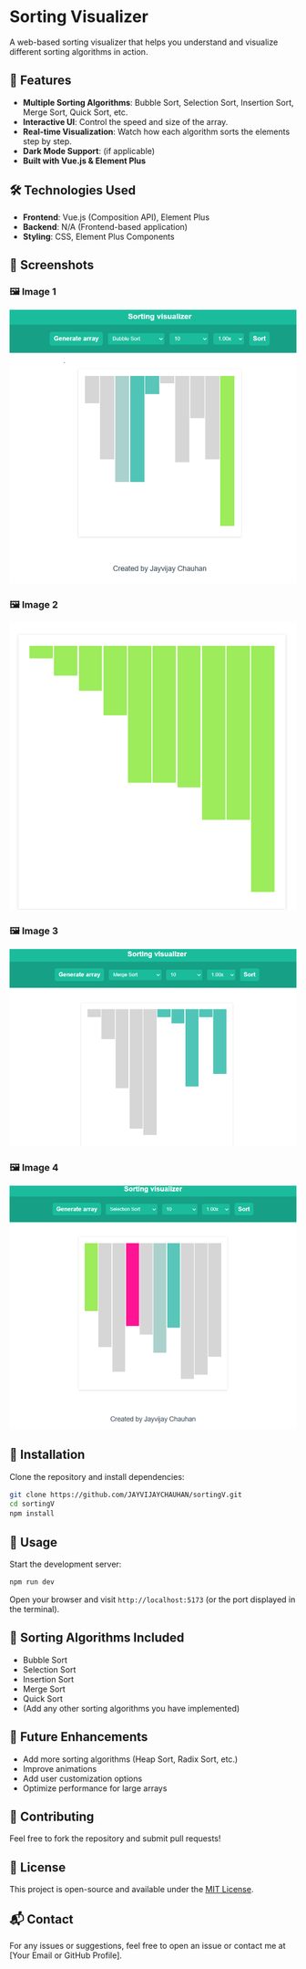 
# Sorting Visualizer

A web-based sorting visualizer that helps you understand and visualize different sorting algorithms in action.

## 🚀 Features

- **Multiple Sorting Algorithms**: Bubble Sort, Selection Sort, Insertion Sort, Merge Sort, Quick Sort, etc.
- **Interactive UI**: Control the speed and size of the array.
- **Real-time Visualization**: Watch how each algorithm sorts the elements step by step.
- **Dark Mode Support**: (if applicable)
- **Built with Vue.js & Element Plus**

## 🛠️ Technologies Used

- **Frontend**: Vue.js (Composition API), Element Plus
- **Backend**: N/A (Frontend-based application)
- **Styling**: CSS, Element Plus Components

 ## 📸 Screenshots

### 🖼️ Image 1
![Sorting Visualization](assets/image11.PNG)

### 🖼️ Image 2
![Sorting Visualization](assets/image22.PNG)

### 🖼️ Image 3
![Sorting Visualization](assets/image33.PNG)

### 🖼️ Image 4
![Sorting Visualization](assets/image44.PNG)
## 🔧 Installation

Clone the repository and install dependencies:

```sh
git clone https://github.com/JAYVIJAYCHAUHAN/sortingV.git
cd sortingV
npm install
```

## 📌 Usage

Start the development server:

```sh
npm run dev
```

Open your browser and visit `http://localhost:5173` (or the port displayed in the terminal).

## 🧩 Sorting Algorithms Included

- Bubble Sort
- Selection Sort
- Insertion Sort
- Merge Sort
- Quick Sort
- (Add any other sorting algorithms you have implemented)

## 🎯 Future Enhancements

- Add more sorting algorithms (Heap Sort, Radix Sort, etc.)
- Improve animations
- Add user customization options
- Optimize performance for large arrays

## 🤝 Contributing

Feel free to fork the repository and submit pull requests!

## 📜 License

This project is open-source and available under the [MIT License](LICENSE).

## 📬 Contact

For any issues or suggestions, feel free to open an issue or contact me at [Your Email or GitHub Profile].

